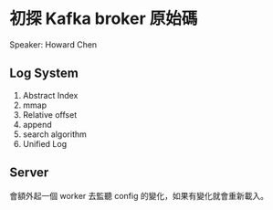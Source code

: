 # 初探 Kafka broker 原始碼

Speaker: Howard Chen

## Log System

1. Abstract Index
2. mmap
3. Relative offset
4. append
5. search algorithm
6. Unified Log

## Server

會額外起一個 worker 去監聽 config 的變化，如果有變化就會重新載入。
